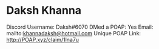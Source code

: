 # Daksh Khanna

Discord Username: Daksh#6070
DMed a POAP: Yes
Email: mailto:khannadaksh@hotmail.com
Unique POAP Link: http://POAP.xyz/claim/1lna7u